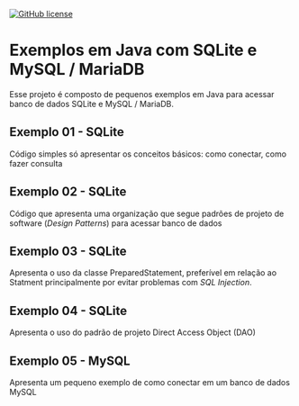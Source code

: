 [![GitHub license](https://img.shields.io/badge/license-MIT-blue.svg)](https://raw.githubusercontent.com/poo29004/java-of-empires/master/LICENSE)

# Exemplos em Java com SQLite e MySQL / MariaDB

Esse projeto é composto de pequenos exemplos em Java para acessar banco de dados SQLite e MySQL / MariaDB.


## Exemplo 01 - SQLite

Código simples só apresentar os conceitos básicos: como conectar, como fazer consulta


## Exemplo 02 - SQLite

Código que apresenta uma organização que segue padrões de projeto de software (*Design Patterns*) para acessar banco de dados


## Exemplo 03 - SQLite

Apresenta o uso da classe PreparedStatement, preferível em relação ao Statment principalmente por evitar problemas com *SQL Injection*.


## Exemplo 04 - SQLite

Apresenta o uso do padrão de projeto Direct Access Object (DAO)

## Exemplo 05 - MySQL

Apresenta um pequeno exemplo de como conectar em um banco de dados MySQL